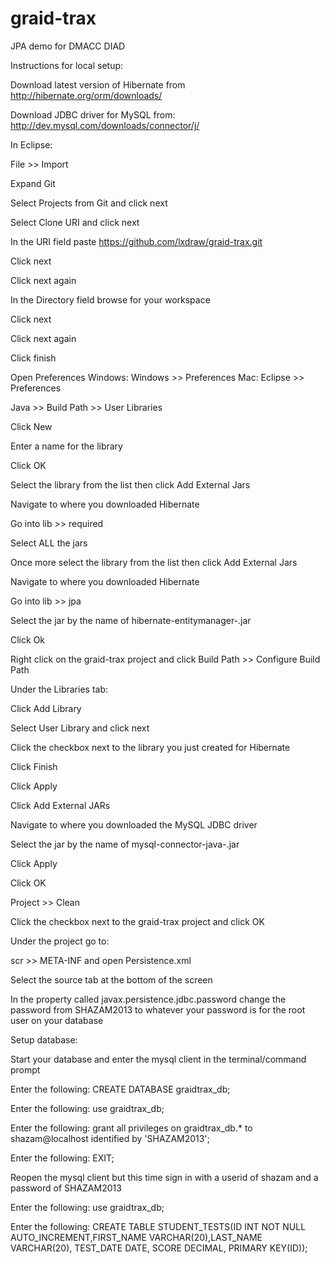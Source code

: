 # graid-trax
JPA demo for DMACC DIAD

Instructions for local setup:

Download latest version of Hibernate from http://hibernate.org/orm/downloads/

Download JDBC driver for MySQL from: http://dev.mysql.com/downloads/connector/j/

In Eclipse:

File >> Import

Expand Git

Select Projects from Git and click next

Select Clone URI and click next

In the URI field paste https://github.com/lxdraw/graid-trax.git

Click next

Click next again

In the Directory field browse for your workspace

Click next 

Click next again

Click finish

Open Preferences
  Windows: Windows >> Preferences 
  Mac: Eclipse >> Preferences
  
Java >> Build Path >> User Libraries

Click New

Enter a name for the library

Click OK

Select the library from the list then click Add External Jars

Navigate to where you downloaded Hibernate

Go into lib >> required

Select ALL the jars

Once more select the library from the list then click Add External Jars

Navigate to where you downloaded Hibernate

Go into lib >> jpa

Select the jar by the name of hibernate-entitymanager-<versionnumber>.jar

Click Ok

Right click on the graid-trax project and click Build Path >> Configure Build Path

Under the Libraries tab: 

Click Add Library

Select User Library and click next

Click the checkbox next to the library you just created for Hibernate

Click Finish

Click Apply 

Click Add External JARs

Navigate to where you downloaded the MySQL JDBC driver

Select the jar by the name of mysql-connector-java-<versionnumber>.jar

Click Apply 

Click OK

Project >> Clean 

Click the checkbox next to the graid-trax project and click OK

Under the project go to:

scr >> META-INF and open Persistence.xml

Select the source tab at the bottom of the screen

In the property called javax.persistence.jdbc.password change the password from SHAZAM2013 to whatever your password is for the root user on your database

Setup database:

Start your database and enter the mysql client in the terminal/command prompt

Enter the following: CREATE DATABASE graidtrax_db;

Enter the following: use graidtrax_db;

Enter the following: grant all privileges on graidtrax_db.* to shazam@localhost identified by 'SHAZAM2013';

Enter the following: EXIT;

Reopen the mysql client but this time sign in with a userid of shazam and a password of SHAZAM2013

Enter the following: use graidtrax_db;

Enter the following: CREATE TABLE STUDENT_TESTS(ID INT NOT NULL AUTO_INCREMENT,FIRST_NAME VARCHAR(20),LAST_NAME VARCHAR(20), TEST_DATE DATE, SCORE DECIMAL, PRIMARY KEY(ID));
